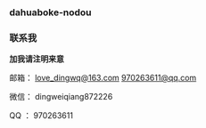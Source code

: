 ### dahuaboke-nodou



### 联系我

**加我请注明来意**

邮箱：
    love_dingwq@163.com
    970263611@qq.com

微信：
    dingweiqiang872226

QQ  ：
    970263611

